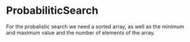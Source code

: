 # ProbabiliticSearch
For the probalistic search we need a sorted array, as well as the minimum and maximum value and the number of elements of the array.
